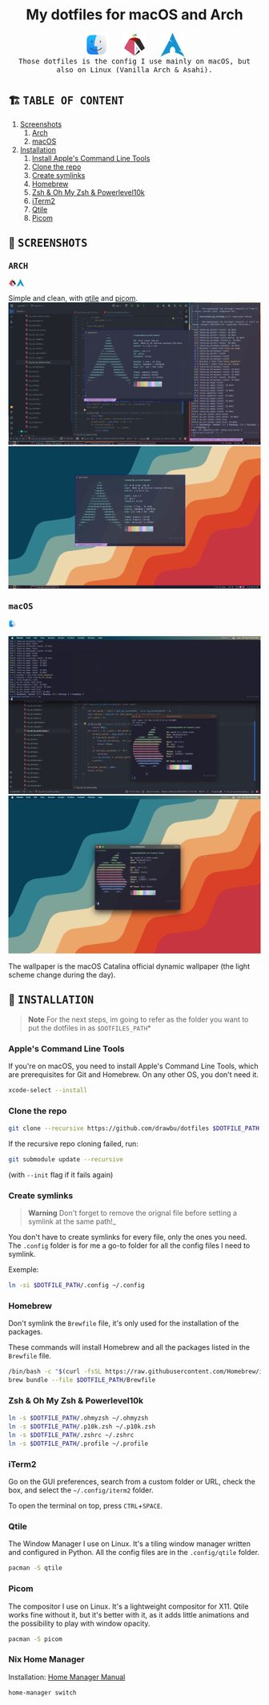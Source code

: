 <div align="center">

# My dotfiles for macOS and Arch

<div style="width: 200px; display: flex; justify-content: space-between">
    <img alt="macOS Finder logo" src="assets/docs/finder_logo.png" width="48">
    <img alt="Asahi Linux logo" src="assets/docs/asahi_linux.png" width="48">
    <img alt="Arch Linux logo" src="assets/docs/arch.png" width="48">
</div>

<samp>
   Those dotfiles is the config I use mainly on macOS, but also on Linux 
   (Vanilla Arch & Asahi).
</samp>

#

</div>


## :building_construction: <samp> TABLE OF CONTENT </samp>

1. [Screenshots](#art--screenshots-)
   1. [Arch](#-arch-)
   2. [macOS](#-macos-)
2. [Installation](#wrench--installation-)
    1. [Install Apple's Command Line Tools](#apples-command-line-tools)
    2. [Clone the repo](#clone-the-repo)
    3. [Create symlinks](#create-symlinks)
    4. [Homebrew](#homebrew)
    5. [Zsh & Oh My Zsh & Powerlevel10k](#zsh--oh-my-zsh--powerlevel10k)
    6. [iTerm2](#iterm2)
    7. [Qtile](#qtile)
    8. [Picom](#picom)


## :art: <samp> SCREENSHOTS </samp>

### <samp> ARCH </samp>
<div style="display: flex">
   <img alt="Asahi Linux logo" src="assets/docs/asahi_linux.png" width="16"> 
   <img alt="Arch Linux logo" src="assets/docs/arch.png" width="16">
</div>

Simple and clean, with [qtile](#qtile) and [picom](#picom).
![Screenshot 1](assets/docs/screenshots/screenshot-arch-01.png)
![Screenshot 2](assets/docs/screenshots/screenshot-arch-02.png)

### <samp> macOS </samp> </h3>
<img alt="macOS Finder logo" src="assets/docs/finder_logo.png" width="16">

![Screenshot 1](assets/docs/screenshots/screenshot-macos-01.png)
![Screenshot 2](assets/docs/screenshots/screenshot-macos-02.png)

The wallpaper is the macOS Catalina official dynamic wallpaper (the light scheme 
change during the day).


## :wrench: <samp> INSTALLATION </samp>
> **Note**
> For the next steps, im going to refer as the folder you want to put the 
> dotfiles in as `$DOTFILES_PATH`*

### Apple's Command Line Tools
If you're on macOS, you need to install Apple's Command Line Tools, which are 
prerequisites for Git and Homebrew. On any other OS, you don't need it.
```bash
xcode-select --install
```

### Clone the repo
```bash
git clone --recursive https://github.com/drawbu/dotfiles $DOTFILE_PATH
```
If the recursive repo cloning failed, run:
```bash
git submodule update --recursive
```
(with `--init` flag if it fails again)

### Create symlinks
> **Warning**
> Don't forget to remove the orignal file before setting a symlink at the same 
> path!_

You don't have to create symlinks for every file, only the ones you need. The 
`.config` folder is for me a go-to folder for all the config files I need to
symlink.

Exemple:
```bash
ln -si $DOTFILE_PATH/.config ~/.config
```

### Homebrew
Don't symlink the `Brewfile` file, it's only used for the installation of
the packages.

These commands will install Homebrew and all the packages listed in the
`Brewfile` file.
```bash
/bin/bash -c "$(curl -fsSL https://raw.githubusercontent.com/Homebrew/install/HEAD/install.sh)"
brew bundle --file $DOTFILE_PATH/Brewfile
```

### Zsh & Oh My Zsh & Powerlevel10k
```bash
ln -s $DOTFILE_PATH/.ohmyzsh ~/.ohmyzsh
ln -s $DOTFILE_PATH/.p10k.zsh ~/.p10k.zsh
ln -s $DOTFILE_PATH/.zshrc ~/.zshrc
ln -s $DOTFILE_PATH/.profile ~/.profile
```

### iTerm2
Go on the GUI preferences, search from a custom folder or URL, check the box, 
and select the `~/.config/iterm2` folder.

To open the terminal on top, press `CTRL`+`SPACE`.

### Qtile
The Window Manager I use on Linux. It's a tiling window manager written and 
configured in Python. All the config files are in the `.config/qtile` folder.
```bash
pacman -S qtile
```

### Picom
The compositor I use on Linux. It's a lightweight compositor for X11. 
Qtile works fine without it, but it's better with it, as it adds little 
animations and the possibility to play with window opacity.
```bash
pacman -S picom
```

### Nix Home Manager
Installation: [Home Manager Manual](https://nix-community.github.io/home-manager/index.html#sec-install-standalone)
```bash
home-manager switch
```
